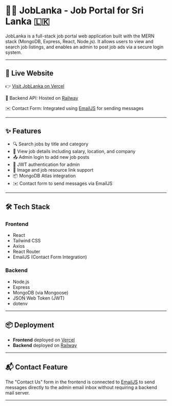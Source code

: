 # 🧑‍💼 JobLanka - Job Portal for Sri Lanka 🇱🇰

JobLanka is a full-stack job portal web application built with the MERN stack (MongoDB, Express, React, Node.js). It allows users to view and search job listings, and enables an admin to post job ads via a secure login system.

---

## 🔗 Live Website

👉 [Visit JobLanka on Vercel](https://job-lanka.vercel.app/)

📡 Backend API: Hosted on [Railway](https://joblanka-production.up.railway.app)

✉️ Contact Form: Integrated using [EmailJS](https://www.emailjs.com/) for sending messages

---

## ✨ Features

- 🔍 Search jobs by title and category
- 📅 View job details including salary, location, and company
- 📤 Admin login to add new job posts
- 🔐 JWT authentication for admin
- 📸 Image and job resource link support
- 📦 MongoDB Atlas integration
- ✉️ Contact form to send messages via EmailJS

---

## 🛠️ Tech Stack

### Frontend
- React
- Tailwind CSS
- Axios
- React Router
- EmailJS (Contact Form Integration)

### Backend
- Node.js
- Express
- MongoDB (via Mongoose)
- JSON Web Token (JWT)
- dotenv

---

## 📦 Deployment

- **Frontend** deployed on [Vercel](https://vercel.com/)
- **Backend** deployed on [Railway](https://railway.app/)

---

## 📬 Contact Feature

The "Contact Us" form in the frontend is connected to [EmailJS](https://www.emailjs.com/) to send messages directly to the admin email inbox without requiring a backend mail server.

---


